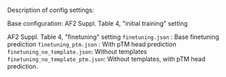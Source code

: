Description of config settings:

Base configuration: AF2 Suppl. Table 4, "initial training" setting

AF2 Suppl. Table 4, "finetuning" setting
`finetuning.json` : Base finetuning prediction 
`finetuning_ptm.json` : With pTM head prediction 
`finetuning_no_template.json`: Without templates
`finetuning_no_template_ptm.json`: Without templates, with pTM head prediction.